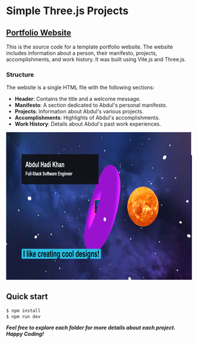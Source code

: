 # Simple Three.js Projects

## [Portfolio Website](./Portfolio%20Website)

This is the source code for a template portfolio website. The website includes information about a person, their manifesto, projects, accomplishments, and work history. It was built using Vite.js and Three.js.

### Structure

The website is a single HTML file with the following sections:

- **Header**: Contains the title and a welcome message.
- **Manifesto**: A section dedicated to Abdul's personal manifesto.
- **Projects**: Information about Abdul's various projects.
- **Accomplishments**: Highlights of Abdul's accomplishments.
- **Work History**: Details about Abdul's past work experiences.

<a href="threejs-portfolio-template.netlify.app/" target="_blank" rel="noreferrer">
  <img height="400" src="Portfolio Website/public/Screenshot.png">
</a>

## Quick start

```
$ npm install
$ npm run dev
````

**_Feel free to explore each folder for more details about each project. Happy Coding!_**

<br>

